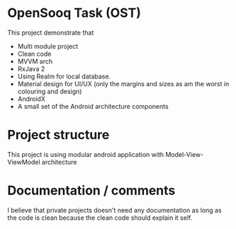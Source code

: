 
# OpenSooq Task (OST)
This project demonstrate that
- Multi module project
- Clean code
- MVVM arch
- RxJava 2
- Using Realm for local database.
- Material design for UI/UX (only the margins and sizes as am the worst in colouring and design)
- AndroidX
- A small set of the Android architecture components

# Project structure
This project is using modular android application with Model-View-ViewModel architecture

# Documentation / comments
I believe that private projects doesn't need any documentation as long as the code is clean because the clean code should explain it self.
